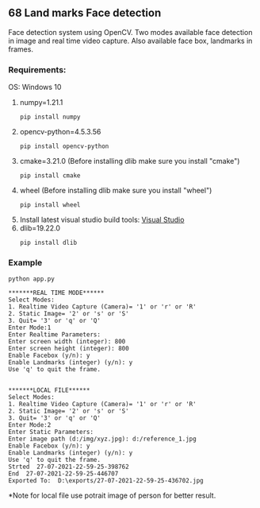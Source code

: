 ## 68 Land marks Face detection
Face detection system using OpenCV. Two modes available face detection in image and real time video capture. Also available face box, landmarks in frames.

### Requirements:
OS: Windows 10
1. numpy=1.21.1
    ```
    pip install numpy
    ```
2. opencv-python=4.5.3.56
    ```
    pip install opencv-python
    ```
3. cmake=3.21.0 (Before installing dlib make sure you install "cmake")
    ```
    pip install cmake
    ```
4. wheel  (Before installing dlib make sure you install "wheel")
    ```
    pip install wheel
    ```
5. Install latest visual studio build tools: [Visual Studio](https://visualstudio.microsoft.com/thank-you-downloading-visual-studio/?sku=Community&rel=15)
4. dlib=19.22.0
    ```
    pip install dlib
    ```

### Example
```
python app.py

*******REAL TIME MODE******
Select Modes: 
1. Realtime Video Capture (Camera)= '1' or 'r' or 'R' 
2. Static Image= '2' or 's' or 'S'
3. Quit= '3' or 'q' or 'Q'
Enter Mode:1
Enter Realtime Parameters:    
Enter screen width (integer): 800
Enter screen height (integer): 800
Enable Facebox (y/n): y
Enable Landmarks (integer) (y/n): y
Use 'q' to quit the frame.


*******LOCAL FILE******
Select Modes: 
1. Realtime Video Capture (Camera)= '1' or 'r' or 'R'
2. Static Image= '2' or 's' or 'S'
3. Quit= '3' or 'q' or 'Q'
Enter Mode:2
Enter Static Parameters:
Enter image path (d:/img/xyz.jpg): d:/reference_1.jpg
Enable Facebox (y/n): y
Enable Landmarks (integer) (y/n): y
Use 'q' to quit the frame.
Strted  27-07-2021-22-59-25-398762
End  27-07-2021-22-59-25-446707
Exported To:  D:\exports/27-07-2021-22-59-25-436702.jpg
```
*Note for local file use potrait image of person for better result.